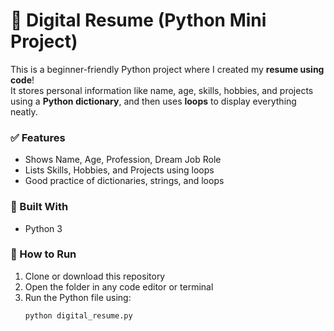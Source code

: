 # 🧾 Digital Resume (Python Mini Project)

This is a beginner-friendly Python project where I created my **resume using code**!  
It stores personal information like name, age, skills, hobbies, and projects using a **Python dictionary**, and then uses **loops** to display everything neatly.

### ✅ Features
- Shows Name, Age, Profession, Dream Job Role
- Lists Skills, Hobbies, and Projects using loops
- Good practice of dictionaries, strings, and loops

### 🔧 Built With
- Python 3

### 🚀 How to Run
1. Clone or download this repository
2. Open the folder in any code editor or terminal
3. Run the Python file using:
   ```bash
   python digital_resume.py
